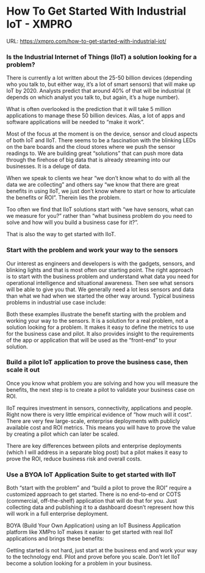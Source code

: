 # How To Get Started With Industrial IoT - XMPRO

URL: https://xmpro.com/how-to-get-started-with-industrial-iot/

### Is the Industrial Internet of Things (IIoT) a solution looking for a problem?

There is currently a lot written about the 25-50 billion devices (depending who you talk to, but either way, it’s a lot of smart sensors) that will make up IoT by 2020. Analysts predict that around 40% of that will be industrial (it depends on which analyst you talk to, but again, it’s a huge number).

What is often overlooked is the prediction that it will take 5 million applications to manage these 50 billion devices. Alas, a lot of apps and software applications will be needed to “make it work”.

Most of the focus at the moment is on the device, sensor and cloud aspects of both IoT and IIoT. There seems to be a fascination with the blinking LEDs on the bare boards and the cloud stores where we push the sensor readings to. We are building great “solutions” that can push more data through the firehose of big data that is already streaming into our businesses. It is a deluge of data.

When we speak to clients we hear “we don’t know what to do with all the data we are collecting” and others say “we know that there are great benefits in using IIoT, we just don’t know where to start or how to articulate the benefits or ROI”. Therein lies the problem.

Too often we find that IIoT solutions start with “we have sensors, what can we measure for you?” rather than “what business problem do you need to solve and how will you build a business case for it?”.

That is also the way to get started with IIoT.

### Start with the problem and work your way to the sensors

Our interest as engineers and developers is with the gadgets, sensors, and blinking lights and that is most often our starting point. The right approach is to start with the business problem and understand what data you need for operational intelligence and situational awareness. Then see what sensors will be able to give you that. We generally need a lot less sensors and data than what we had when we started the other way around. Typical business problems in industrial use case include:

Both these examples illustrate the benefit starting with the problem and working your way to the sensors. It is a solution for a real problem, not a solution looking for a problem. It makes it easy to define the metrics to use for the business case and pilot. It also provides insight to the requirements of the app or application that will be used as the “front-end” to your solution.

### Build a pilot IoT application to prove the business case, then scale it out

Once you know what problem you are solving and how you will measure the benefits, the next step is to create a pilot to validate your business case on ROI.

IIoT requires investment in sensors, connectivity, applications and people. Right now there is very little empirical evidence of “how much will it cost”. There are very few large-scale, enterprise deployments with publicly available cost and ROI metrics. This means you will have to prove the value by creating a pilot which can later be scaled.

There are key differences between pilots and enterprise deployments (which I will address in a separate blog post) but a pilot makes it easy to prove the ROI, reduce business risk and overall costs.

### Use a BYOA IoT Application Suite to get started with IIoT

Both “start with the problem” and “build a pilot to prove the ROI” require a customized approach to get started. There is no end-to-end or COTS (commercial, off-the-shelf) application that will do that for you. Just collecting data and publishing it to a dashboard doesn’t represent how this will work in a full enterprise deployment.

BOYA (Build Your Own Application) using an IoT Business Application platform like XMPro IoT makes it easier to get started with real IIoT applications and brings these benefits:

Getting started is not hard, just start at the business end and work your way to the technology end. Pilot and prove before you scale. Don’t let IIoT become a solution looking for a problem in your business.

